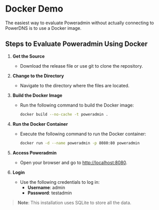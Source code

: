 # Docker Demo

The easiest way to evaluate Poweradmin without actually connecting to PowerDNS is to use a Docker image.

## Steps to Evaluate Poweradmin Using Docker

1. **Get the Source**
   - Download the release file or use git to clone the repository.

2. **Change to the Directory**
   - Navigate to the directory where the files are located.

3. **Build the Docker Image**
   - Run the following command to build the Docker image:
     ```sh
     docker build --no-cache -t poweradmin .
     ```

4. **Run the Docker Container**
   - Execute the following command to run the Docker container:
     ```sh
     docker run -d --name poweradmin -p 8080:80 poweradmin
     ```

5. **Access Poweradmin**
   - Open your browser and go to [http://localhost:8080](http://localhost:8080).

6. **Login**
   - Use the following credentials to log in:
     - **Username**: admin
     - **Password**: testadmin

> **Note**: This installation uses SQLite to store all the data.